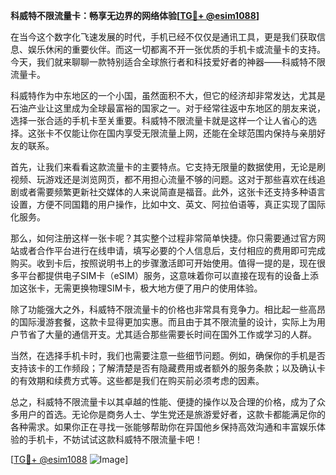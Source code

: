 **科威特不限流量卡：畅享无边界的网络体验[[TG💪+ @esim1088](https://t.me/s/esim1088)]**

在当今这个数字化飞速发展的时代，手机已经不仅仅是通讯工具，更是我们获取信息、娱乐休闲的重要伙伴。而这一切都离不开一张优质的手机卡或流量卡的支持。今天，我们就来聊聊一款特别适合全球旅行者和科技爱好者的神器——科威特不限流量卡。

科威特作为中东地区的一个小国，虽然面积不大，但它的经济却非常发达，尤其是石油产业让这里成为全球最富裕的国家之一。对于经常往返中东地区的朋友来说，选择一张合适的手机卡至关重要。科威特不限流量卡就是这样一个让人省心的选择。这张卡不仅能让你在国内享受无限流量上网，还能在全球范围内保持与亲朋好友的联系。

首先，让我们来看看这款流量卡的主要特点。它支持无限量的数据使用，无论是刷视频、玩游戏还是浏览网页，都不用担心流量不够的问题。这对于那些喜欢在线追剧或者需要频繁更新社交媒体的人来说简直是福音。此外，这张卡还支持多种语言设置，方便不同国籍的用户操作，比如中文、英文、阿拉伯语等，真正实现了国际化服务。

那么，如何注册这样一张卡呢？其实整个过程非常简单快捷。你只需要通过官方网站或者合作平台进行在线申请，填写必要的个人信息后，支付相应的费用即可完成购买。收到卡后，按照说明书上的步骤激活即可开始使用。值得一提的是，现在很多平台都提供电子SIM卡（eSIM）服务，这意味着你可以直接在现有的设备上添加这张卡，无需更换物理SIM卡，极大地方便了用户的使用体验。

除了功能强大之外，科威特不限流量卡的价格也非常具有竞争力。相比起一些高昂的国际漫游套餐，这款卡显得更加实惠。而且由于其不限流量的设计，实际上为用户节省了大量的通信开支。尤其适合那些需要长时间在国外工作或学习的人群。

当然，在选择手机卡时，我们也需要注意一些细节问题。例如，确保你的手机是否支持该卡的工作频段；了解清楚是否有隐藏费用或者额外的服务条款；以及确认卡的有效期和续费方式等。这些都是我们在购买前必须考虑的因素。

总之，科威特不限流量卡以其卓越的性能、便捷的操作以及合理的价格，成为了众多用户的首选。无论你是商务人士、学生党还是旅游爱好者，这款卡都能满足你的各种需求。如果你正在寻找一张能够帮助你在异国他乡保持高效沟通和丰富娱乐体验的手机卡，不妨试试这款科威特不限流量卡吧！

[[TG💪+ @esim1088](https://t.me/s/esim1088) ![Image](https://i.postimg.cc/4NQfJmqS/Snipaste-2025-05-13-00-14-12.png)]